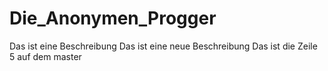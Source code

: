 # Die_Anonymen_Progger

Das ist eine Beschreibung
Das ist eine neue Beschreibung 
Das ist die Zeile 5 auf dem master